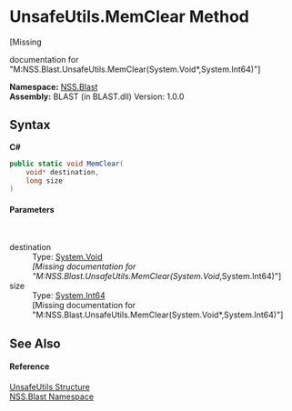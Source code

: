 # UnsafeUtils.MemClear Method 
 

\[Missing <summary> documentation for "M:NSS.Blast.UnsafeUtils.MemClear(System.Void*,System.Int64)"\]

**Namespace:**&nbsp;<a href="N_NSS_Blast">NSS.Blast</a><br />**Assembly:**&nbsp;BLAST (in BLAST.dll) Version: 1.0.0

## Syntax

**C#**<br />
``` C#
public static void MemClear(
	void* destination,
	long size
)
```


#### Parameters
&nbsp;<dl><dt>destination</dt><dd>Type: <a href="https://docs.microsoft.com/dotnet/api/system.void" target="_blank" rel="noopener noreferrer">System.Void</a>*<br />\[Missing <param name="destination"/> documentation for "M:NSS.Blast.UnsafeUtils.MemClear(System.Void*,System.Int64)"\]</dd><dt>size</dt><dd>Type: <a href="https://docs.microsoft.com/dotnet/api/system.int64" target="_blank" rel="noopener noreferrer">System.Int64</a><br />\[Missing <param name="size"/> documentation for "M:NSS.Blast.UnsafeUtils.MemClear(System.Void*,System.Int64)"\]</dd></dl>

## See Also


#### Reference
<a href="T_NSS_Blast_UnsafeUtils">UnsafeUtils Structure</a><br /><a href="N_NSS_Blast">NSS.Blast Namespace</a><br />